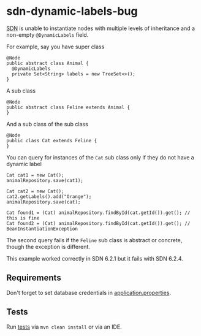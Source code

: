 # sdn-dynamic-labels-bug

[SDN](https://github.com/spring-projects/spring-data-neo4j) is unable to instantiate nodes with multiple levels of
inheritance and a non-empty `@DynamicLabels` field.

For example, say you have super class

    @Node
    public abstract class Animal {
      @DynamicLabels
      private Set<String> labels = new TreeSet<>();
    }

A sub class

    @Node
    public abstract class Feline extends Animal {
    }

And a sub class of the sub class

    @Node
    public class Cat extends Feline {
    }

You can query for instances of the `Cat` sub class only if they do not have a dynamic label


    Cat cat1 = new Cat();
    animalRepository.save(cat1);

    Cat cat2 = new Cat();
    cat2.getLabels().add("Orange");
    animalRepository.save(cat);

    Cat found1 = (Cat) animalRepository.findById(cat.getId()).get(); // this is fine
    Cat found2 = (Cat) animalRepository.findById(cat.getId()).get(); // BeanInstantiationException

The second query fails if the `Feline` sub class is abstract or concrete, though the exception is different.

This example worked correctly in SDN 6.2.1 but it fails with SDN 6.2.4.


## Requirements

Don't forget to set database credentials in [application.properties](src/main/resources/application.properties).

## Tests

Run [tests](src/test/java/com/example/relationshipbug/DynamicLabelsTest.java) via `mvn clean install` or via an IDE.

